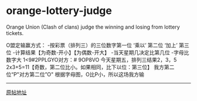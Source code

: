 # orange-lottery-judge
Orange Union (Clash of clans) judge the winning and losing from lottery tickets.

O盟定输赢方式：
-按彩票（排列三）的三位数字第一位 ‘乘以’ 第二位 ‘加上’ 第三位
-计算结果【为奇数-开小】【为偶数-开大】 
-当天星期几决定比第几位
-字母比数字大 1<9#2PPLGYO对方：# 9OP8VO 
今天星期五，排列三结果2，3，5
2x3+5=11【奇数，第二位比小。如果相同，比下以位：第三位】
我方第二位“P"对方第二位”O"
根据字母图，O比P小，所以这场我方输
***
[原帖地址](http://tieba.baidu.com/p/4932945033?share=9105&fr=share&see_lz=0)
